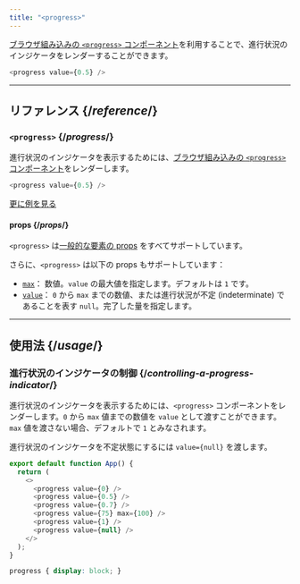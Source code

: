 ```yaml
---
title: "<progress>"
---
```


<Intro>

[ブラウザ組み込みの `<progress>` コンポーネント](https://developer.mozilla.org/en-US/docs/Web/HTML/Element/progress)を利用することで、進行状況のインジケータをレンダーすることができます。

```js
<progress value={0.5} />
```

</Intro>

<InlineToc />

---

## リファレンス {/*reference*/}

### `<progress>` {/*progress*/}

進行状況のインジケータを表示するためには、[ブラウザ組み込みの `<progress>` コンポーネント](https://developer.mozilla.org/en-US/docs/Web/HTML/Element/progress)をレンダーします。

```js
<progress value={0.5} />
```

[更に例を見る](#usage)

#### props {/*props*/}

`<progress>` は[一般的な要素の props](/reference/react-dom/components/common#props) をすべてサポートしています。

さらに、`<progress>` は以下の props もサポートしています：

* [`max`](https://developer.mozilla.org/en-US/docs/Web/HTML/Element/progress#max)： 数値。`value` の最大値を指定します。デフォルトは `1` です。
* [`value`](https://developer.mozilla.org/en-US/docs/Web/HTML/Element/progress#value)： `0` から `max` までの数値、または進行状況が不定 (indeterminate) であることを表す `null`。完了した量を指定します。

---

## 使用法 {/*usage*/}

### 進行状況のインジケータの制御 {/*controlling-a-progress-indicator*/}

進行状況のインジケータを表示するためには、`<progress>` コンポーネントをレンダーします。`0` から `max` 値までの数値を `value` として渡すことができます。`max` 値を渡さない場合、デフォルトで `1` とみなされます。

進行状況のインジケータを不定状態にするには `value={null}` を渡します。

<Sandpack>

```js
export default function App() {
  return (
    <>
      <progress value={0} />
      <progress value={0.5} />
      <progress value={0.7} />
      <progress value={75} max={100} />
      <progress value={1} />
      <progress value={null} />
    </>
  );
}
```

```css
progress { display: block; }
```

</Sandpack>
